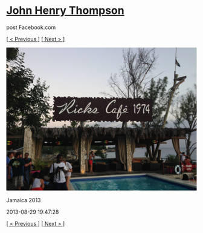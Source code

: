 # [John Henry Thompson](../README.md)
post Facebook.com

[[ < Previous ]](2013-08-29-20.md) [[ Next > ]](2013-08-29-22.md)

[![](../media/2013-08-29/Jamaica-2032.jpg)](../README.md)

Jamaica 2013

2013-08-29 19:47:28

[[ < Previous ]](2013-08-29-20.md) [[ Next > ]](2013-08-29-22.md)